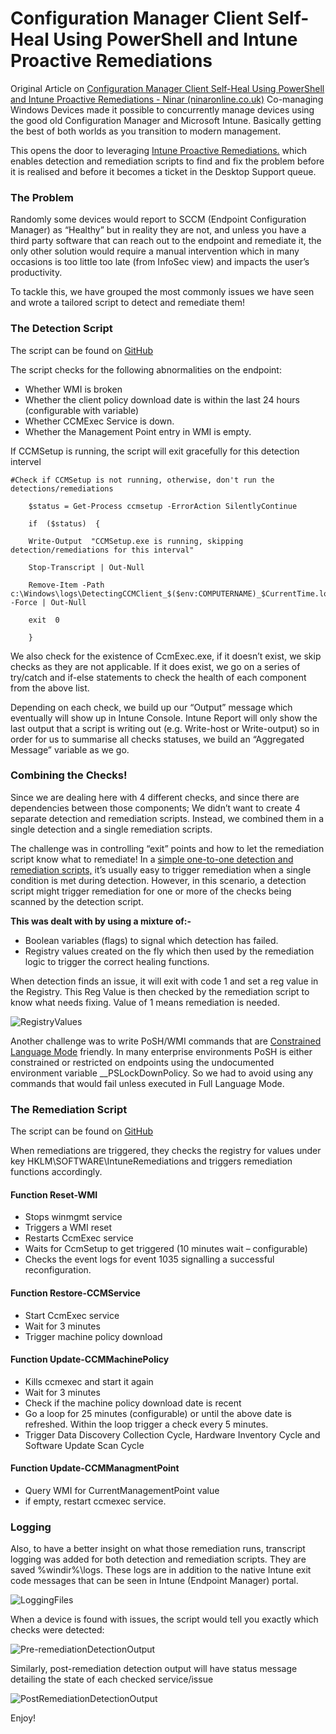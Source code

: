 
# Configuration Manager Client Self-Heal Using PowerShell and Intune Proactive Remediations

Original Article on [Configuration Manager Client Self-Heal Using PowerShell and Intune Proactive Remediations - Ninar (ninaronline.co.uk)](https://ninaronline.co.uk/2022/08/17/configuration-manager-client-self-heal-using-powershell-and-intune-proactive-remediations/) 
Co-managing Windows Devices made it possible to concurrently manage devices using the good old Configuration Manager and Microsoft Intune. Basically getting the best of both worlds as you transition to modern management.

This opens the door to leveraging  [Intune Proactive Remediations.](https://docs.microsoft.com/en-us/mem/analytics/proactive-remediations)  which enables detection and remediation scripts to find and fix the problem before it is realised and before it becomes a ticket in the Desktop Support queue.

### **The Problem**

Randomly some devices would report to SCCM (Endpoint Configuration Manager) as “Healthy” but in reality they are not, and unless you have a third party software that can reach out to the endpoint and remediate it, the only other solution would require a manual intervention which in many occasions is too little too late (from InfoSec view) and impacts the user’s productivity.

To tackle this, we have grouped the most commonly issues we have seen and wrote a tailored script to detect and remediate them!

### **The Detection Script**

The script can be found on  [GitHub](https://github.com/amirjs/RemediateSCCMClient.git)

The script checks for the following abnormalities on the endpoint:

-   Whether WMI is broken
-   Whether the client policy download date is within the last 24 hours (configurable with variable)
-   Whether CCMExec Service is down.
-   Whether the Management Point entry in WMI is empty.
    

If CCMSetup is running, the script will exit gracefully for this detection intervel

    #Check if CCMSetup is not running, otherwise, don't run the detections/remediations
    
        $status = Get-Process ccmsetup -ErrorAction SilentlyContinue
        
        if  ($status)  {
        
        Write-Output  "CCMSetup.exe is running, skipping detection/remediations for this interval"
        
        Stop-Transcript | Out-Null
        
        Remove-Item -Path c:\Windows\logs\DetectingCCMClient_$($env:COMPUTERNAME)_$CurrentTime.log -Force | Out-Null
        
        exit  0
        
        }

We also check for the existence of CcmExec.exe, if it doesn’t exist, we skip checks as they are not applicable. If it does exist, we go on a series of try/catch and if-else statements to check the health of each component from the above list.

Depending on each check, we build up our “Output” message which eventually will show up in Intune Console. Intune Report will only show the last output that a script is writing out (e.g. Write-host or Write-output) so in order for us to summarise all checks statuses, we build an “Aggregated Message” variable as we go.

### **Combining the Checks!**

Since we are dealing here with 4 different checks, and since there are dependencies between those components; We didn’t want to create 4 separate detection and remediation scripts. Instead, we combined them in a single detection and a single remediation scripts.

The challenge was in controlling “exit” points and how to let the remediation script know what to remediate! In a  [simple one-to-one detection and remediation scripts,](https://docs.microsoft.com/en-us/mem/analytics/powershell-scripts#bkmk_ps_scripts)  it’s usually easy to trigger remediation when a single condition is met during detection. However, in this scenario, a detection script might trigger remediation for one or more of the checks being scanned by the detection script.

**This was dealt with by using a mixture of:-**

-   Boolean variables (flags) to signal which detection has failed.
-   Registry values created on the fly which then used by the remediation logic to trigger the correct healing functions.

When detection finds an issue, it will exit with code 1 and set a reg value in the Registry. This Reg Value is then checked by the remediation script to know what needs fixing. Value of 1 means remediation is needed.

![RegistryValues](https://i0.wp.com/ninaronline.co.uk/wp-content/uploads/2022/08/RegistryValues.png?resize=750%2C278&ssl=1)

Another challenge was to write PoSH/WMI commands that are  [Constrained Language Mode](https://devblogs.microsoft.com/powershell/powershell-constrained-language-mode/)  friendly. In many enterprise environments PoSH is either constrained or restricted on endpoints using the undocumented environment variable __PSLockDownPolicy. So we had to avoid using any commands that would fail unless executed in Full Language Mode.

### **The Remediation Script**

The script can be found on  [GitHub](https://github.com/amirjs/RemediateSCCMClient.git)

When remediations are triggered, they checks the registry for values under key HKLM\SOFTWARE\IntuneRemediations and triggers remediation functions accordingly.

#### **Function  Reset-WMI**

-   Stops winmgmt service
-   Triggers a WMI reset
-   Restarts CcmExec service
-   Waits for CcmSetup to get triggered (10 minutes wait – configurable)
-   Checks the event logs for event 1035 signalling a successful reconfiguration.

#### **Function  Restore-CCMService**

-   Start CcmExec service
-   Wait for 3 minutes
-   Trigger machine policy download

#### **Function  Update-CCMMachinePolicy**

-   Kills ccmexec and start it again
-   Wait for 3 minutes
-   Check if the machine policy download date is recent
-   Go a loop for 25 minutes (configurable) or until the above date is refreshed. Within the loop trigger a check every 5 minutes.
-   Trigger Data Discovery Collection Cycle, Hardware Inventory Cycle and Software Update Scan Cycle

#### **Function  Update-CCMManagmentPoint**

-   Query WMI for CurrentManagementPoint value
-   if empty, restart ccmexec service.

### **Logging**

Also, to have a better insight on what those remediation runs, transcript logging was added for both detection and remediation scripts. They are saved %windir%\logs. These logs are in addition to the native Intune exit code messages that can be seen in Intune (Endpoint Manager) portal.

![LoggingFiles](https://i0.wp.com/ninaronline.co.uk/wp-content/uploads/2022/08/LoggingFiles-2258863630-1660727327519.png?resize=750%2C216&ssl=1)

When a device is found with issues, the script would tell you exactly which checks were detected:

![Pre-remediationDetectionOutput](https://i0.wp.com/ninaronline.co.uk/wp-content/uploads/2022/08/Pre-remediationDetectionOutput.png?resize=750%2C114&ssl=1)

Similarly, post-remediation detection output will have status message detailing the state of each checked service/issue

![PostRemediationDetectionOutput](https://i0.wp.com/ninaronline.co.uk/wp-content/uploads/2022/08/PostRemediationDetectionOutput.png?resize=577%2C207&ssl=1)

Enjoy!
